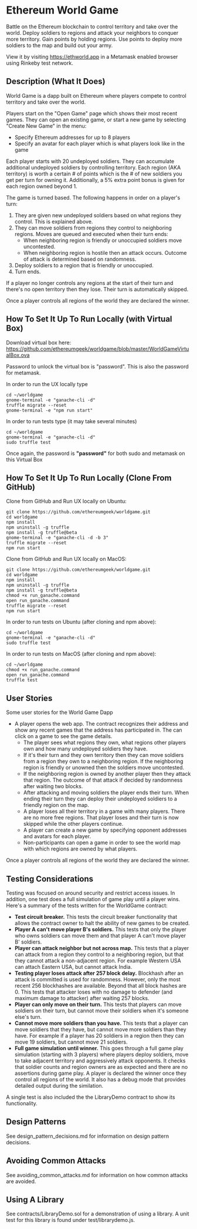 # Ethereum World Game
Battle on the Ethereum blockchain to control territory and take over the world.  Deploy soldiers to regions and attack your neighbors to conquer more territory.  Gain points by holding regions.  Use points to deploy more soldiers to the map and build out your army.

View it by visiting https://ethworld.app in a Metamask enabled browser using Rinkeby test network.

## Description (What It Does)
World Game is a dapp built on Ethereum where players compete to control territory and take over the world.

Players start on the "Open Game" page which shows their most recent games.  They can open an existing game, or start a new game by selecting "Create New Game" in the menu:
* Specify Ethereum addresses for up to 8 players
* Specify an avatar for each player which is what players look like in the game

Each player starts with 20 undeployed soldiers.  They can accumulate additional undeployed soldiers by controlling territory.  Each region (AKA territory) is worth a certain # of points which is the # of new soldiers you get per turn for owning it.  Additionally, a 5% extra point bonus is given for each region owned beyond 1.

The game is turned based. The following happens in order on a player's turn:
1. They are given new undeployed soldiers based on what regions they control.  This is explained above. 
2. They can move soldiers from regions they control to neighboring regions.  Moves are queued and executed when their turn ends:
   * When neighboring region is friendly or unoccupied soldiers move uncontested.
   * When neighboring region is hostile then an attack occurs.  Outcome of attack is determined based on randomness.
3. Deploy soldiers to a region that is friendly or unoccupied.
4. Turn ends.

If a player no longer controls any regions at the start of their turn and there's no open territory then they lose.  Their turn is automatically skipped.

Once a player controls all regions of the world they are declared the winner.

## How To Set It Up To Run Locally (with Virtual Box)
Download virtual box here: https://github.com/ethereumgeek/worldgame/blob/master/WorldGameVirtualBox.ova

Password to unlock the virtual box is "password".  This is also the password for metamask.

In order to run the UX locally type 
```
cd ~/worldgame
gnome-terminal -e "ganache-cli -d"
truffle migrate --reset
gnome-terminal -e "npm run start"
```

In order to run tests type (it may take several minutes)
```
cd ~/worldgame
gnome-terminal -e "ganache-cli -d"
sudo truffle test
```

Once again, the password is **"password"** for both sudo and metamask on this Virtual Box

## How To Set It Up To Run Locally (Clone From GitHub)
Clone from GitHub and Run UX locally on Ubuntu: 
```
git clone https://github.com/ethereumgeek/worldgame.git
cd worldgame
npm install
npm uninstall -g truffle
npm install -g truffle@beta
gnome-terminal -e "ganache-cli -d -b 3"
truffle migrate --reset
npm run start
```

Clone from GitHub and Run UX locally on MacOS: 
```
git clone https://github.com/ethereumgeek/worldgame.git
cd worldgame
npm install
npm uninstall -g truffle
npm install -g truffle@beta
chmod +x run_ganache.command
open run_ganache.command
truffle migrate --reset
npm run start
```

In order to run tests on Ubuntu (after cloning and npm above):
```
cd ~/worldgame
gnome-terminal -e "ganache-cli -d"
sudo truffle test
```

In order to run tests on MacOS (after cloning and npm above):
```
cd ~/worldgame
chmod +x run_ganache.command
open run_ganache.command
truffle test
```

## User Stories
Some user stories for the World Game Dapp
* A player opens the web app. The contract recognizes their address and show any recent games that the address has participated in.  The can click on a game to see the game details.
  * The player sees what regions they own, what regions other players own and how many undeployed soldiers they have.
  * If it's their turn and they own territory then they can move soldiers from a region they own to a neighboring region.  If the neighboring region is friendly or unowned then the soldiers move uncontested.
  * If the neighboring region is owned by another player then they attack that region.  The outcome of that attack if decided by randomness after waiting two blocks.
  * After attacking and moving soldiers the player ends their turn. When ending their turn they can deploy their undeployed soldiers to a friendly region on the map.
  * A player loses all their territory in a game with many players. There are no more free regions. That player loses and their turn is now skipped while the other players continue.
  * A player can create a new game by specifying opponent addresses and avatars for each player.
  * Non-participants can open a game in order to see the world map with which regions are owned by what players.
  
Once a player controls all regions of the world they are declared the winner.

## Testing Considerations
Testing was focused on around security and restrict access issues.  In addition, one test does a full simulation of game play until a player wins.  Here's a summary of the tests written for the WorldGame contract:
* **Test circuit breaker.**  This tests the circuit breaker functionality that allows the contract owner to halt the ability of new games to be created.  
* **Player A can't move player B's soldiers.**  This tests that only the player who owns soldiers can move them and that player A can't move player B' soldiers.
* **Player can attack neighbor but not across map.**  This tests that a player can attack from a region they control to a neighboring region, but that they cannot attack a non-adjacent region.  For example Western USA can attach Eastern USA, but cannot attack India.   
* **Testing player loses attack after 257 block delay.**  Blockhash after an attack is committed is used for randomness. However, only the most recent 256 blockhashes are available.  Beyond that all block hashes are 0.  This tests that attacker loses with no damage to defender (and maximum damage to attacker) after waiting 257 blocks.
* **Player can only move on their turn.**  This tests that players can move soldiers on their turn, but cannot move their soldiers when it's someone else's turn.
* **Cannot move more soldiers than you have.**  This tests that a player can move soldiers that they have, but cannot move more soldiers than they have.  For example if a player has 20 soldiers in a region then they can move 19 soldiers, but cannot move 21 soldiers.
* **Full game simulation until winner.**  This goes through a full game play simulation (starting with 3 players) where players deploy soldiers, move to take adjacent territory and aggressively attack opponents.  It checks that soldier counts and region owners are as expected and there are no assertions during game play.  A player is declared the winner once they control all regions of the world.  It also has a debug mode that provides detailed output during the similation.

A single test is also included the the LibraryDemo contract to show its functionality.

## Design Patterns
See design_pattern_decisions.md for information on design pattern decisions.

## Avoiding Common Attacks
See avoiding_common_attacks.md for information on how common attacks are avoided.

## Using A Library
See contracts/LibraryDemo.sol for a demonstration of using a library. A unit test for this library is found under test/librarydemo.js.
